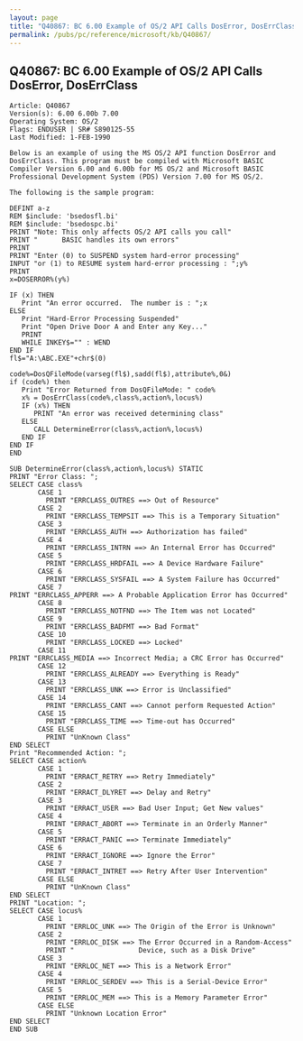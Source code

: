 ```yaml
---
layout: page
title: "Q40867: BC 6.00 Example of OS/2 API Calls DosError, DosErrClass"
permalink: /pubs/pc/reference/microsoft/kb/Q40867/
---
```


## Q40867: BC 6.00 Example of OS/2 API Calls DosError, DosErrClass

	Article: Q40867
	Version(s): 6.00 6.00b 7.00
	Operating System: OS/2
	Flags: ENDUSER | SR# S890125-55
	Last Modified: 1-FEB-1990
	
	Below is an example of using the MS OS/2 API function DosError and
	DosErrClass. This program must be compiled with Microsoft BASIC
	Compiler Version 6.00 and 6.00b for MS OS/2 and Microsoft BASIC
	Professional Development System (PDS) Version 7.00 for MS OS/2.
	
	The following is the sample program:
	
	DEFINT a-z
	REM $include: 'bsedosfl.bi'
	REM $include: 'bsedospc.bi'
	PRINT "Note: This only affects OS/2 API calls you call"
	PRINT "      BASIC handles its own errors"
	PRINT
	PRINT "Enter (0) to SUSPEND system hard-error processing"
	INPUT "or (1) to RESUME system hard-error processing : ";y%
	PRINT
	x=DOSERROR%(y%)
	
	IF (x) THEN
	   Print "An error occurred.  The number is : ";x
	ELSE
	   Print "Hard-Error Processing Suspended"
	   Print "Open Drive Door A and Enter any Key..."
	   PRINT
	   WHILE INKEY$="" : WEND
	END IF
	fl$="A:\ABC.EXE"+chr$(0)
	
	code%=DosQFileMode(varseg(fl$),sadd(fl$),attribute%,0&)
	if (code%) then
	   Print "Error Returned from DosQFileMode: " code%
	   x% = DosErrClass(code%,class%,action%,locus%)
	   IF (x%) THEN
	      PRINT "An error was received determining class"
	   ELSE
	      CALL DetermineError(class%,action%,locus%)
	   END IF
	END IF
	END
	
	SUB DetermineError(class%,action%,locus%) STATIC
	PRINT "Error Class: ";
	SELECT CASE class%
	       CASE 1
	         PRINT "ERRCLASS_OUTRES ==> Out of Resource"
	       CASE 2
	         PRINT "ERRCLASS_TEMPSIT ==> This is a Temporary Situation"
	       CASE 3
	         PRINT "ERRCLASS_AUTH ==> Authorization has failed"
	       CASE 4
	         PRINT "ERRCLASS_INTRN ==> An Internal Error has Occurred"
	       CASE 5
	         PRINT "ERRCLASS_HRDFAIL ==> A Device Hardware Failure"
	       CASE 6
	         PRINT "ERRCLASS_SYSFAIL ==> A System Failure has Occurred"
	       CASE 7
	PRINT "ERRCLASS_APPERR ==> A Probable Application Error has Occurred"
	       CASE 8
	         PRINT "ERRCLASS_NOTFND ==> The Item was not Located"
	       CASE 9
	         PRINT "ERRCLASS_BADFMT ==> Bad Format"
	       CASE 10
	         PRINT "ERRCLASS_LOCKED ==> Locked"
	       CASE 11
	PRINT "ERRCLASS_MEDIA ==> Incorrect Media; a CRC Error has Occurred"
	       CASE 12
	         PRINT "ERRCLASS_ALREADY ==> Everything is Ready"
	       CASE 13
	         PRINT "ERRCLASS_UNK ==> Error is Unclassified"
	       CASE 14
	         PRINT "ERRCLASS_CANT ==> Cannot perform Requested Action"
	       CASE 15
	         PRINT "ERRCLASS_TIME ==> Time-out has Occurred"
	       CASE ELSE
	         PRINT "UnKnown Class"
	END SELECT
	Print "Recommended Action: ";
	SELECT CASE action%
	       CASE 1
	         PRINT "ERRACT_RETRY ==> Retry Immediately"
	       CASE 2
	         PRINT "ERRACT_DLYRET ==> Delay and Retry"
	       CASE 3
	         PRINT "ERRACT_USER ==> Bad User Input; Get New values"
	       CASE 4
	         PRINT "ERRACT_ABORT ==> Terminate in an Orderly Manner"
	       CASE 5
	         PRINT "ERRACT_PANIC ==> Terminate Immediately"
	       CASE 6
	         PRINT "ERRACT_IGNORE ==> Ignore the Error"
	       CASE 7
	         PRINT "ERRACT_INTRET ==> Retry After User Intervention"
	       CASE ELSE
	         PRINT "UnKnown Class"
	END SELECT
	PRINT "Location: ";
	SELECT CASE locus%
	       CASE 1
	         PRINT "ERRLOC_UNK ==> The Origin of the Error is Unknown"
	       CASE 2
	         PRINT "ERRLOC_DISK ==> The Error Occurred in a Random-Access"
	         PRINT "                Device, such as a Disk Drive"
	       CASE 3
	         PRINT "ERRLOC_NET ==> This is a Network Error"
	       CASE 4
	         PRINT "ERRLOC_SERDEV ==> This is a Serial-Device Error"
	       CASE 5
	         PRINT "ERRLOC_MEM ==> This is a Memory Parameter Error"
	       CASE ELSE
	         PRINT "Unknown Location Error"
	END SELECT
	END SUB
